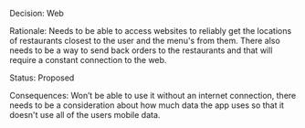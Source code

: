 Decision: Web

Rationale: Needs to be able to access websites to reliably get the locations of restaurants closest to the user and the menu's from them. There also needs to be a way to send back orders to the restaurants and that will require a constant connection to the web. 

Status: Proposed

Consequences: Won’t be able to use it without an internet connection, there needs to be a consideration about how much data the app uses so that it doesn't use all of the users mobile data. 
